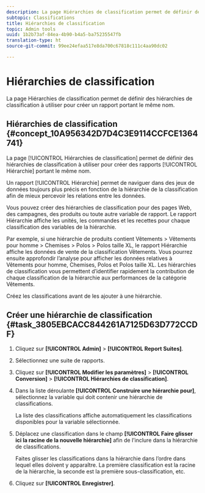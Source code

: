 ```yaml
---
description: La page Hiérarchies de classification permet de définir des hiérarchies de classification à utiliser pour créer un rapport portant le même nom.
subtopic: Classifications
title: Hiérarchies de classification
topic: Admin tools
uuid: 1b2b73af-84ea-4b90-b4a5-ba75235547fb
translation-type: ht
source-git-commit: 99ee24efaa517e8da700c67818c111c4aa90dc02

---
```



# Hiérarchies de classification

La page Hiérarchies de classification permet de définir des hiérarchies de classification à utiliser pour créer un rapport portant le même nom.

## Hiérarchies de classification {#concept_10A956342D7D4C3E9114CCFCE1364741}

La page [!UICONTROL Hiérarchies de classification] permet de définir des hiérarchies de classification à utiliser pour créer des rapports [!UICONTROL Hiérarchie] portant le même nom.

Un rapport [!UICONTROL Hiérarchie] permet de naviguer dans des jeux de données toujours plus précis en fonction de la hiérarchie de la classification afin de mieux percevoir les relations entre les données.

Vous pouvez créer des hiérarchies de classification pour des pages Web, des campagnes, des produits ou toute autre variable de rapport. Le rapport Hiérarchie affiche les unités, les commandes et les recettes pour chaque classification des variables de la hiérarchie.

Par exemple, si une hiérarchie de produits contient Vêtements > Vêtements pour homme > Chemises > Polos > Polos taille XL, le rapport Hiérarchie affiche les données de vente de la classification Vêtements. Vous pourrez ensuite approfondir l’analyse pour afficher les données relatives à Vêtements pour homme, Chemises, Polos et Polos taille XL. Les hiérarchies de classification vous permettent d’identifier rapidement la contribution de chaque classification de la hiérarchie aux performances de la catégorie Vêtements.

Créez les classifications avant de les ajouter à une hiérarchie.

## Créer une hiérarchie de classification {#task_3805EBCACC844261A7125D63D772CCDF}

<!-- 

t_classification_heirarchy.xml

 -->

1. Cliquez sur **[!UICONTROL Admin]** > **[!UICONTROL Report Suites]**.
1. Sélectionnez une suite de rapports.
1. Cliquez sur **[!UICONTROL Modifier les paramètres]** > **[!UICONTROL Conversion]** > **[!UICONTROL Hiérarchies de classification]**.
1. Dans la liste déroulante **[!UICONTROL Construire une hiérarchie pour]**, sélectionnez la variable qui doit contenir une hiérarchie de classifications.

   La liste des classifications affiche automatiquement les classifications disponibles pour la variable sélectionnée.
1. Déplacez une classification dans le champ **[!UICONTROL Faire glisser ici la racine de la nouvelle hiérarchie]** afin de l’inclure dans la hiérarchie de classifications.

   Faites glisser les classifications dans la hiérarchie dans l’ordre dans lequel elles doivent y apparaître. La première classification est la racine de la hiérarchie, la seconde est la première sous-classification, etc.
1. Cliquez sur **[!UICONTROL Enregistrer]**.

